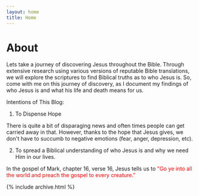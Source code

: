 ```yaml
---
layout: home
title: Home
---
```


# About

Lets take a journey of discovering Jesus throughout the Bible. Through extensive research using various versions of reputable Bible translations, we will explore the scriptures to find Biblical truths as to who Jesus is. So, come with me on this journey of discovery, as I document my findings of who Jesus is and what his life and death means for us. 

Intentions of This Blog:

1. To Dispense Hope
    
There is quite a bit of disparaging news and often times people can get carried away in that. However, thanks to the hope that Jesus gives, we don't have to succumb to negative emotions (fear, anger, depression, etc).
    
2. To spread a Biblical understanding of who Jesus is and why we need Him in our lives.
    
In the gospel of Mark, chapter 16, verse 16, Jesus tells us to <font color="red"> "Go ye into all the world and preach the gospel to every creature." </font>



{% include archive.html %}
